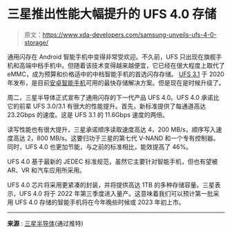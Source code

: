 # 三星推出性能大幅提升的 UFS 4.0 存储

> 原文：<https://www.xda-developers.com/samsung-unveils-ufs-4-0-storage/>

通用闪存在 Android 智能手机中变得非常受欢迎。不久前，UFS 只出现在旗舰手机和高端中档手机中。但随着该技术变得越来越便宜，它已经在很大程度上取代了 eMMC，成为预算和价格适中的中档智能手机的首选闪存存储。 [UFS 3.1](https://www.xda-developers.com/ufs-3-1-speed-power-efficiency-flash-storage-chips/) 于 2020 年发布，是目前[安卓智能手机](https://www.xda-developers.com/best-android-phones/)可用的最快存储解决方案。但是现在是时候升级了。

周二，三星半导体正式宣布了通用闪存的下一代产品 UFS 4.0。UFS 4.0 承诺比它的前辈 UFS 3.0/3.1 有很大的性能提升。首先，新标准提供了每通道高达 23.2Gbps 的速度。这是 UFS 3.1 的 11.6Gbps 速度的两倍。

读写性能也有很大提升，三星承诺顺序读取速度高达 4，200 MB/s，顺序写入速度高达 2，800 MB/s。这要归功于三星的第七代 V-NAND 和一个专有控制器。同时，UFS 4.0 也更加节能，与之前的标准相比，能效提高了 46%。

UFS 4.0 基于最新的 JEDEC 标准规范，虽然它主要针对智能手机，但也有望被 AR、VR 和汽车应用所采用。

UFS 4.0 芯片将采用更紧凑的封装，并将提供高达 1TB 的多种存储容量。三星表示，UFS 4.0 将于 2022 年第三季度进入量产。这意味着我们可以预计第一批采用 UFS 4.0 存储的智能手机将在今年晚些时候或 2023 年初上市。

* * *

**来源** : [三星半导体](https://twitter.com/SamsungDSGlobal/status/1521525438488535040?ref_src=twsrc%5Etfw)(通过推特)